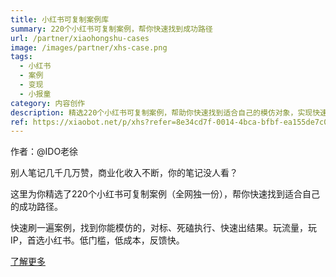 ```yaml
---
title: 小红书可复制案例库
summary: 220个小红书可复制案例，帮你快速找到成功路径
url: /partner/xiaohongshu-cases
image: /images/partner/xhs-case.png
tags:
  - 小红书
  - 案例
  - 变现
  - 小报童
category: 内容创作
description: 精选220个小红书可复制案例，帮助你快速找到适合自己的模仿对象，实现快速增长。
ref: https://xiaobot.net/p/xhs?refer=8e34cd7f-0014-4bca-bfbf-ea155de7c005
---
```


作者：@IDO老徐

别人笔记几千几万赞，商业化收入不断，你的笔记没人看？

这里为你精选了220个小红书可复制案例（全网独一份），帮你快速找到适合自己的成功路径。

快速刷一遍案例，找到你能模仿的，对标、死磕执行、快速出结果。玩流量，玩IP，首选小红书。低门槛，低成本，反馈快。

[了解更多](https://xiaobot.net/p/xhs?refer=8e34cd7f-0014-4bca-bfbf-ea155de7c005)
